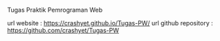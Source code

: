 Tugas Praktik Pemrograman Web

url website            : https://crashyet.github.io/Tugas-PW/
url github repository  : https://github.com/crashyet/Tugas-PW
